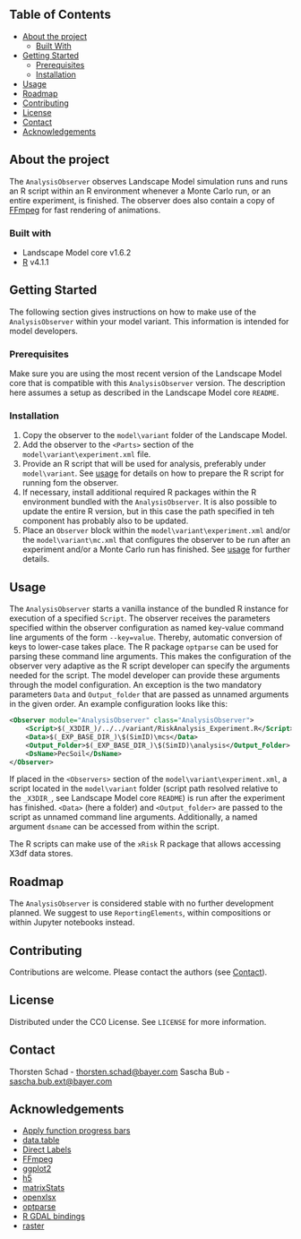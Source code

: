 ## Table of Contents
* [About the project](#about-the-project)
  * [Built With](#built-with)
* [Getting Started](#getting-started)
  * [Prerequisites](#prerequisites)
  * [Installation](#installation)
* [Usage](#usage)
* [Roadmap](#roadmap)
* [Contributing](#contributing)
* [License](#license)
* [Contact](#contact)
* [Acknowledgements](#acknowledgements)


## About the project
The `AnalysisObserver` observes Landscape Model simulation runs and runs an R script within an R environment whenever
a Monte Carlo run, or an entire experiment, is finished. The observer does also contain a copy of [
FFmpeg](https://ffmpeg.org) for fast rendering of animations.

### Built with
* Landscape Model core v1.6.2
* [R](https://cran.r-project.org) v4.1.1


## Getting Started
The following section gives instructions on how to make use of the `AnalysisObserver` within your model variant. This
information is intended for model developers.

### Prerequisites
Make sure you are using the most recent version of the Landscape Model core that is compatible with this 
`AnalysisObserver` version. The description here assumes a setup as described in the Landscape Model core `README`.

### Installation
1. Copy the observer to the `model\variant` folder of the Landscape Model.
2. Add the observer to the `<Parts>` section of the `model\variant\experiment.xml` file.
3. Provide an R script that will be used for analysis, preferably under `model\variant`. See [usage](#usage) for details
   on how to prepare the R script for running fom the observer.
4. If necessary, install additional required R packages within the R environment bundled with the `AnalysisObserver`. It
   is also possible to update the entire R version, but in this case the path specified in teh component has probably
   also to be updated.
5. Place an `Observer` block within the `model\variant\experiment.xml` and/or the `model\variant\mc.xml` that configures
   the observer to be run after an experiment and/or a Monte Carlo run has finished. See [usage](#usage) for further
   details.


## Usage
The `AnalysisObserver` starts a vanilla instance of the bundled R instance for execution of a specified `Script`. The
observer receives the parameters specified within the observer configuration as named key-value command line 
arguments of the form `--key=value`. Thereby, automatic conversion of keys to lower-case takes place. The R package 
`optparse` can be used for parsing these command line arguments. This makes the configuration of the observer very 
adaptive as the R script developer can specify the arguments needed for the script. The model developer can provide
these arguments through the model configuration. An exception is the two mandatory parameters `Data` and `Output_folder`
that are passed as unnamed arguments in the given order. An example configuration looks like this:

```xml
<Observer module="AnalysisObserver" class="AnalysisObserver">
    <Script>$(_X3DIR_)/../../variant/RiskAnalysis_Experiment.R</Script>
    <Data>$(_EXP_BASE_DIR_)\$(SimID)\mcs</Data>
    <Output_Folder>$(_EXP_BASE_DIR_)\$(SimID)\analysis</Output_Folder>
    <DsName>PecSoil</DsName>
</Observer>
```
If placed in the `<Observers>` section of the `model\variant\experiment.xml`, a script located in the `model\variant`
folder (script path resolved relative to the `_X3DIR_`, see Landscape Model core `README`) is run after the
experiment has finished. `<Data>` (here a folder) and `<Output_folder>` are passed to the script as unnamed command 
line arguments. Additionally, a named argument `dsname` can be accessed from within the script.

The R scripts can make use of the `xRisk` R package that allows accessing X3df data stores.


## Roadmap
The `AnalysisObserver` is considered stable with no further development planned. We suggest to use `ReportingElements`, 
within compositions or within Jupyter notebooks instead.


## Contributing
Contributions are welcome. Please contact the authors (see [Contact](#contact)).


## License
Distributed under the CC0 License. See `LICENSE` for more information.


## Contact
Thorsten Schad - thorsten.schad@bayer.com
Sascha Bub - sascha.bub.ext@bayer.com


## Acknowledgements
* [Apply function progress bars](https://cran.r-project.org/web/packages/pbapply)
* [data.table](https://cran.r-project.org/web/packages/data.table)
* [Direct Labels](https://cran.r-project.org/web/packages/directlabels)
* [FFmpeg](https://ffmpeg.org)
* [ggplot2](https://cran.r-project.org/web/packages/ggplot2)
* [h5](https://cran.r-project.org/web/packages/h5)
* [matrixStats](https://cran.r-project.org/web/packages/matrxistats)
* [openxlsx](https://cran.r-project.org/web/packages/openxlsx)
* [optparse](https://cran.r-project.org/web/packages/optparse)
* [R GDAL bindings](https://cran.r-project.org/web/packages/rgdal)
* [raster](https://cran.r-project.org/web/packages/raster)
